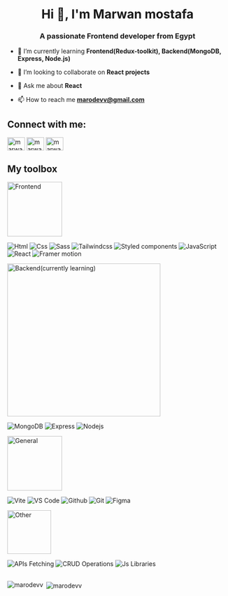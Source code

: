 <h1 align="center">Hi 👋, I'm Marwan mostafa</h1>
<h3 align="center">A passionate Frontend developer from Egypt</h3>

- 🌱 I’m currently learning **Frontend(Redux-toolkit), Backend(MongoDB, Express, Node.js)**

- 👯 I’m looking to collaborate on **React projects**

- 💬 Ask me about **React**

- 📫 How to reach me **marodevv@gmail.com**

<h2 align="left">Connect with me:</h3>
<p align="left">    
<a href="https://linkedin.com/in/marwan-mostafa-4ba111210" target="blank"><img align="center" src="https://raw.githubusercontent.com/rahuldkjain/github-profile-readme-generator/master/src/images/icons/Social/linked-in-alt.svg" alt="marwan-mostafa-4ba111210" height="30" width="40" /></a>
<a href="https://fb.com/marwanmostafa24" target="blank"><img align="center" src="https://raw.githubusercontent.com/rahuldkjain/github-profile-readme-generator/master/src/images/icons/Social/facebook.svg" alt="marwanmostafa24" height="30" width="40" /></a>
<a href="https://instagram.com/marwan_mostafa24" target="blank"><img align="center" src="https://raw.githubusercontent.com/rahuldkjain/github-profile-readme-generator/master/src/images/icons/Social/instagram.svg" alt="marwan_mostafa24" height="30" width="40" /></a>

<h2 align="left">My toolbox</h3>
<div>
  <p> 
     <img alt="Frontend" src="https://img.shields.io/badge/-Frontend-eee" width="125">
  </p>
  
  <span>
     <img alt="Html" src="https://img.shields.io/badge/-Html-101010?logo=html5&amp;style=for-the-badge">
  </span>
  
  <span>
     <img alt="Css" src="https://img.shields.io/badge/-Css-101010?logo=css&amp;style=for-the-badge">
  </span>
  
  <span>
     <img alt="Sass" src="https://img.shields.io/badge/-Sass-101010?logo=sass&amp;style=for-the-badge">
  </span>
  
  <span>
     <img alt="Tailwindcss" src="https://img.shields.io/badge/-Tailwindcss-101010?logo=tailwindcss&amp;style=for-the-badge">
  </span>
  
  <span>
     <img alt="Styled components" src="https://img.shields.io/badge/-Styled components-101010?logo=styled-components&amp;style=for-the-badge">
  </span>

  <span>
     <img alt="JavaScript" src="https://img.shields.io/badge/-Javascript-101010?logo=javascript&amp;style=for-the-badge">
  </span>

  <span>
     <img alt="React" src="https://img.shields.io/badge/-React-101010?logo=react&amp;style=for-the-badge">
  </span>

  <span >
     <img alt="Framer motion" src="https://img.shields.io/badge/-Framer motion-101010?logo=framer&amp;style=for-the-badge">
  </span>

  <p>
     <img alt="Backend(currently learning)" src="https://img.shields.io/badge/-Backend(currently learning)-eee" width="350">
  </p>
  
  <span> 
     <img alt="MongoDB" src="https://img.shields.io/badge/-MongoDB-101010?logo=mongodb&amp;style=for-the-badge">
  </span>
  
  <span>
     <img alt="Express" src="https://img.shields.io/badge/-Express-101010?logo=express&amp;style=for-the-badge">
  </span>
  
  <span>
     <img alt="Nodejs" src="https://img.shields.io/badge/-Nodejs-101010?logo=nodedotjs&amp;style=for-the-badge">
  </span>

  <p>
     <img alt="General" src="https://img.shields.io/badge/-General-eee"  width="125">
  </p>


  <span>
     <img alt="Vite" src="https://img.shields.io/badge/-Vite-101010?logo=vite&amp;style=for-the-badge">
  </span>
  
  <span>
     <img alt="VS Code" src="https://img.shields.io/badge/-VS Code-101010?logo=visualstudiocode&amp;style=for-the-badge">
  </span>
  
  <span>
     <img alt="Github" src="https://img.shields.io/badge/-Github-101010?logo=github&amp;style=for-the-badge">
  </span>
  
  <span>
     <img alt="Git" src="https://img.shields.io/badge/-Git-101010?logo=git&amp;style=for-the-badge">
  </span>
  
  <span>
     <img alt="Figma" src="https://img.shields.io/badge/-Figma-101010?logo=figma&amp;style=for-the-badge">
  </span>

  <p>
     <img alt="Other" src="https://img.shields.io/badge/-Other-eee" width="100">
  </p>
  
  <span>
     <img alt="APIs Fetching" src="https://img.shields.io/badge/-APIs Fetching-101010?style=for-the-badge">
  </span>
  
  <span>
     <img alt="CRUD Operations" src="https://img.shields.io/badge/-CRUD Operations-101010?style=for-the-badge">
  </span>
  
  <span>
     <img alt="Js Libraries" src="https://img.shields.io/badge/-Js Libraries-101010?style=for-the-badge">
  </span>
  
</div>

<br />

<p><img align="left" src="https://github-readme-stats.vercel.app/api/top-langs?username=marodevv&show_icons=true&locale=en&layout=compact" alt="marodevv" /></p>

<p>&nbsp;<img align="center" src="https://github-readme-stats.vercel.app/api?username=marodevv&show_icons=true&locale=en" alt="marodevv" /></p>

